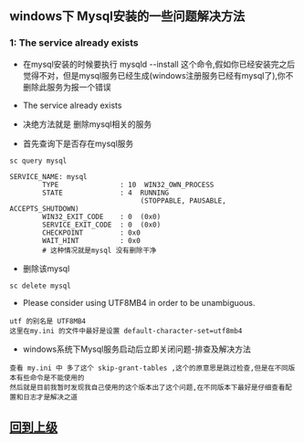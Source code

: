 

## windows下 Mysql安装的一些问题解决方法

### 1: The service already exists

+ 在mysql安装的时候要执行 mysqld --install  这个命令,假如你已经安装完之后觉得不对，但是mysql服务已经生成(windows注册服务已经有mysql了),你不删除此服务为报一个错误

+ The service already exists

+ 决绝方法就是 删除mysql相关的服务

+ 首先查询下是否存在mysql服务

```
sc query mysql

SERVICE_NAME: mysql
        TYPE               : 10  WIN32_OWN_PROCESS
        STATE              : 4  RUNNING
                                (STOPPABLE, PAUSABLE, ACCEPTS_SHUTDOWN)
        WIN32_EXIT_CODE    : 0  (0x0)
        SERVICE_EXIT_CODE  : 0  (0x0)
        CHECKPOINT         : 0x0
        WAIT_HINT          : 0x0
        # 这种情况就是mysql 没有删除干净
```

+ 删除该mysql

```
sc delete mysql
```


+ Please consider using UTF8MB4 in order to be unambiguous.

```
utf 的别名是 UTF8MB4
这里在my.ini 的文件中最好是设置 default-character-set=utf8mb4 
```


+ windows系统下Mysql服务启动后立即关闭问题-排查及解决方法

```
查看 my.ini 中 多了这个 skip-grant-tables ,这个的原意思是跳过检查,但是在不同版本有些命令是不能使用的
然后就是目前我暂时发现我自己使用的这个版本出了这个问题,在不同版本下最好是仔细查看配置和日志才是解决之道
```





























## [回到上级](./index.md)